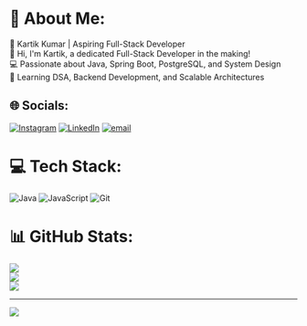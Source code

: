 # 💫 About Me:
🚀 Kartik Kumar | Aspiring Full-Stack Developer<br>👋 Hi, I'm Kartik, a dedicated Full-Stack Developer in the making!<br>💻 Passionate about Java, Spring Boot, PostgreSQL, and System Design<br>🎯 Learning DSA, Backend Development, and Scalable Architectures


## 🌐 Socials:
[![Instagram](https://img.shields.io/badge/Instagram-%23E4405F.svg?logo=Instagram&logoColor=white)](https://instagram.com/https://www.instagram.com/kartik_kuma_r/) [![LinkedIn](https://img.shields.io/badge/LinkedIn-%230077B5.svg?logo=linkedin&logoColor=white)](https://linkedin.com/in/https://www.linkedin.com/in/kartik-kumar-8635a02b8/) [![email](https://img.shields.io/badge/Email-D14836?logo=gmail&logoColor=white)](mailto:kartikkumarji24@gmail.com) 

# 💻 Tech Stack:
![Java](https://img.shields.io/badge/java-%23ED8B00.svg?style=for-the-badge&logo=openjdk&logoColor=white) ![JavaScript](https://img.shields.io/badge/javascript-%23323330.svg?style=for-the-badge&logo=javascript&logoColor=%23F7DF1E) ![Git](https://img.shields.io/badge/git-%23F05033.svg?style=for-the-badge&logo=git&logoColor=white)
# 📊 GitHub Stats:
![](https://github-readme-stats.vercel.app/api?username=kartikkji&theme=dark&hide_border=false&include_all_commits=false&count_private=false)<br/>
![](https://nirzak-streak-stats.vercel.app/?user=kartikkji&theme=dark&hide_border=false)<br/>
![](https://github-readme-stats.vercel.app/api/top-langs/?username=kartikkji&theme=dark&hide_border=false&include_all_commits=false&count_private=false&layout=compact)

---
[![](https://visitcount.itsvg.in/api?id=kartikkji&icon=0&color=0)](https://visitcount.itsvg.in)

<!-- Proudly created with GPRM ( https://gprm.itsvg.in ) -->
